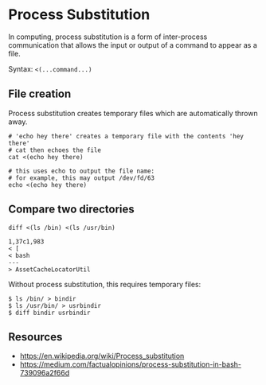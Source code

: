 # Process Substitution

In computing, process substitution is a form of inter-process communication that allows the input or output of a command to appear as a file.

Syntax: `<(...command...)`

## File creation
Process substitution creates temporary files which are automatically thrown away.

```
# 'echo hey there' creates a temporary file with the contents 'hey there'
# cat then echoes the file
cat <(echo hey there)

# this uses echo to output the file name:
# for example, this may output /dev/fd/63
echo <(echo hey there)
```

## Compare two directories
```
diff <(ls /bin) <(ls /usr/bin)

1,37c1,983
< [
< bash
---
> AssetCacheLocatorUtil
```

Without process substitution, this requires temporary files:
```
$ ls /bin/ > bindir
$ ls /usr/bin/ > usrbindir
$ diff bindir usrbindir
```

## Resources
- https://en.wikipedia.org/wiki/Process_substitution
- https://medium.com/factualopinions/process-substitution-in-bash-739096a2f66d

